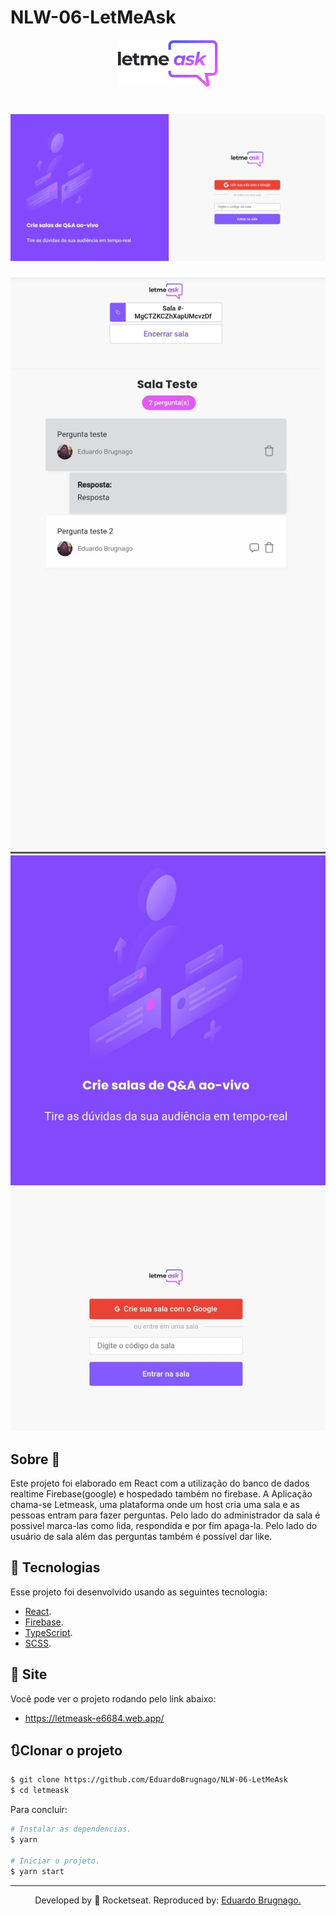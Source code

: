 # NLW-06-LetMeAsk
<p align="center">
  <img alt="Letmeask" src="GitRead/logo.svg" width="160px">
</p>

<h1 align="center">
    <img alt="Letmeask" title="Letmeask" src="GitRead/Img_1.png" />
</h1>

<p float="center">
  <img alt="Mobile" src="GitRead/img_2.png" />
  <img alt="Mobile" src="GitRead/img_3.png" />
</p>

## Sobre 📖
Este projeto foi elaborado em React com a utilização do banco de dados realtime Firebase(google) e hospedado também no firebase. A Aplicação chama-se Letmeask, uma plataforma onde um host cria uma sala e as pessoas entram para fazer perguntas. Pelo lado do administrador da sala é possivel marca-las como lida, respondida e por fim apaga-la. Pelo lado do usuário de sala além das perguntas também é possível dar like.


## 🧪 Tecnologias
Esse projeto foi desenvolvido usando as seguintes tecnologia:

- [React](https://reactjs.org/).
- [Firebase](https://firebase.google.com/).
- [TypeScript](https://www.typescriptlang.org/).
- [SCSS](https://sass-lang.com/).

## 🔖 Site

Você pode ver o projeto rodando pelo link abaixo:

- https://letmeask-e6684.web.app/

## 🔃Clonar o projeto

```bash
$ git clone https://github.com/EduardoBrugnago/NLW-06-LetMeAsk
$ cd letmeask
```
Para concluir:
```bash
# Instalar as dependencias.
$ yarn

# Iniciar o projeto.
$ yarn start
```

---

<p align="center">Developed by 🚀 Rocketseat. Reproduced by: <a href="https://github.com/EduardoBrugnago/">Eduardo Brugnago.</p>
